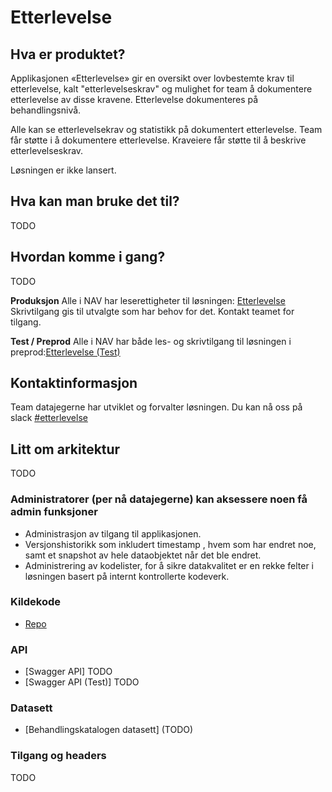 # Etterlevelse


## Hva er produktet?
Applikasjonen «Etterlevelse» gir en oversikt over lovbestemte krav til etterlevelse, kalt "etterlevelseskrav" og mulighet for team å dokumentere etterlevelse av disse kravene. Etterlevelse dokumenteres på behandlingsnivå. 

Alle kan se etterlevelsekrav og statistikk på dokumentert etterlevelse. Team får støtte i å dokumentere etterlevelse. Kraveiere får støtte til å beskrive etterlevelseskrav.

Løsningen er ikke lansert.

## Hva kan man bruke det til?
TODO

## Hvordan komme i gang?
TODO 

**Produksjon**
Alle i NAV har leserettigheter til løsningen: [Etterlevelse](https://etterlevelse.intern.nav.no/)
Skrivtilgang gis til utvalgte som har behov for det. Kontakt teamet for tilgang. 

**Test / Preprod**
Alle i NAV har både les- og skrivtilgang til løsningen i preprod:[Etterlevelse (Test)](https://etterlevelse.dev.intern.nav.no/)


## Kontaktinformasjon
Team datajegerne har utviklet og forvalter løsningen. Du kan nå oss på slack [#etterlevelse](https://nav-it.slack.com/archives/C01V697SSR2)


## Litt om arkitektur
TODO

### Administratorer (per nå datajegerne) kan aksessere noen få admin funksjoner
* Administrasjon av tilgang til applikasjonen.
* Versjonshistorikk som inkludert timestamp , hvem som har endret noe, samt et snapshot av hele dataobjektet når det ble endret.
* Administrering av kodelister, for å sikre datakvalitet er en rekke felter i løsningen basert på internt kontrollerte kodeverk. 

### Kildekode
* [Repo](https://github.com/navikt/etterlevelse)

### API
* [Swagger API] TODO
* [Swagger API (Test)] TODO

### Datasett
* [Behandlingskatalogen datasett] (TODO)

### Tilgang og headers
TODO

